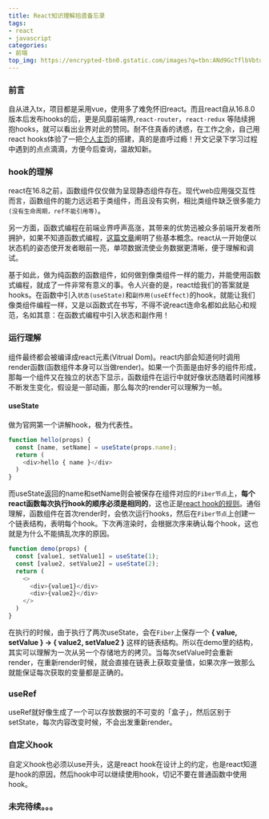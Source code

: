 ```yaml
---
title: React知识理解拾遗备忘录
tags:
- react
- javascript
categories:
- 前端
top_img: https://encrypted-tbn0.gstatic.com/images?q=tbn:ANd9GcTflbVbtodGIurSp_4HfoWv3J7i2e9rkn70eTb96ArwhwQbPdcvIA&s
---
```


### 前言
自从进入tx，项目都是采用vue，使用多了难免怀旧react。而且react自从16.8.0版本后发布hooks的后，更是风靡前端界,`react-router`，`react-redux` 等陆续拥抱hooks，就可以看出业界对此的赞同。耐不住真香的诱惑，在工作之余，自己用react hooks体验了一把[个人主页](https://renwangyu.com/)的搭建，真的是直呼过瘾！开文记录下学习过程中遇到的点点滴滴，方便今后查询，温故知新。

### hook的理解
react在16.8之前，函数组件仅仅做为呈现静态组件存在。现代web应用强交互性而言，函数组件的能力远远若于类组件，而且没有实例，相比类组件缺乏很多能力`(没有生命周期，ref不能引用等)`。

另一方面，函数式编程在前端业界呼声高涨，其带来的优势迅被众多前端开发者所拥护，如果不知道函数式编程，[这篇文章](https://blog.renwangyu.com/2020/05/19/modern-javascript-concepts-1-functional-programming/)阐明了些基本概念。react从一开始便以状态机的姿态使开发者眼前一亮，单项数据流使业务数据更清晰，便于理解和调试。

基于如此，做为纯函数的函数组件，如何做到像类组件一样的能力，并能使用函数式编程，就成了一件非常有意义的事。令人兴奋的是，react给我们的答案就是hooks。在函数中引入`状态(useState)`和`副作用(useEffect)`的hook，就能让我们像类组件编程一样，又是以函数式在书写，不得不说react连命名都如此贴心和规范，名如其意：在函数式编程中引入状态和副作用！

### 运行理解
组件最终都会被编译成react元素(Vitrual Dom)。react内部会知道何时调用render函数(函数组件本身可以当做render)。如果一个页面是由好多的组件形成，那每一个组件又在独立的状态下显示，函数组件在运行中就好像状态随着时间推移不断发生变化，假设是一部动画，那么每次的render可以理解为一帧。

#### useState
做为官网第一个讲解hook，极为代表性。
```javascript
function hello(props) {
  const [name, setName] = useState(props.name);
  return (
    <div>hello { name }</div>
  )
}
```
而useState返回的name和setName则会被保存在组件对应的`Fiber节点`上，**每个react函数每次执行hook的顺序必须是相同的**，这也正是[react hook的规则](https://zh-hans.reactjs.org/docs/hooks-rules.html)。通俗理解，函数组件在首次render时，会依次运行hooks，然后在`Fiber节点`上创建一个链表结构，表明每个hook。下次再渲染时，会根据次序来确认每个hook，这也就是为什么不能搞乱次序的原因。
```javascript
function demo(props) {
  const [value1, setValue1] = useState(1);
  const [value2, setValue2] = useState(2);
  return (
    <>
      <div>{value1}</div>
      <div>{value2}</div>
    </>
  )
}
```
在执行的时候，由于执行了两次useState，会在`Fiber`上保存一个 **{ value, setValue } -> { value2, setValue2 }** 这样的链表结构。所以在demo里的结构，其实可以理解为一次从另一个存储地方的拷贝。当每次setValue时会重新render，在重新render时候，就会直接在链表上获取变量值，如果次序一致那么就能保证每次获取的变量都是正确的。

### useRef
useRef就好像生成了一个可以存放数据的不可变的「盒子」，然后区别于setState，每次内容改变时候，不会出发重新render。

### 自定义hook
自定义hook也必须以use开头，这是react hook在设计上的约定，也是react知道是hook的原因，然后hook中可以继续使用hook，切记不要在普通函数中使用hook。

### 未完待续。。。